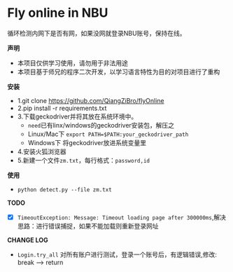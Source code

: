 # Fly online in NBU

循环检测内网下是否有网，如果没网就登录NBU账号，保持在线。

**声明**

* 本项目仅供学习使用，请勿用于非法用途
* 本项目基于师兄的程序二次开发，以学习语言特性为目的对项目进行了重构

**安装**

* 1.git clone https://github.com/QiangZiBro/flyOnline
* 2.pip install -r requirements.txt
* 3.下载geckodriver并将其放在系统环境中。
  * `need`已有linx/windows的geckodriver安装包，解压之
  * Linux/Mac下  `export PATH=$PATH:your_geckodriver_path`
  * Windows下 将geckodriver放进系统变量里 
* 4.安装火狐浏览器
* 5.新建一个文件`zm.txt`，每行格式：`password,id`

**使用**

* `python detect.py --file zm.txt`

**TODO**

- [x] `TimeoutException: Message: Timeout loading page after 300000ms`,解决思路：进行错误捕捉，如果不能加载则重新登录网址

**CHANGE LOG**

* `Login.try_all` 对所有账户进行测试，登录一个账号后，有逻辑错误,修改: break --> return
